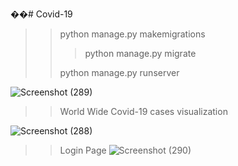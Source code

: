 ��# Covid-19

>> python manage.py makemigrations
>> 
>>>python manage.py migrate
>>>
>>python manage.py runserver

![Screenshot (289)](https://user-images.githubusercontent.com/66693217/115148353-c49dd900-a07c-11eb-8f63-ca01259ca110.png)

>>World Wide Covid-19 cases visualization

![Screenshot (288)](https://user-images.githubusercontent.com/66693217/115148350-bfd92500-a07c-11eb-98c1-129b262cd7a6.png)

>>Login Page
![Screenshot (290)](https://user-images.githubusercontent.com/66693217/115148940-4989f200-a07f-11eb-845e-757a7906ba5f.png)
